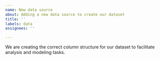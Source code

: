 ```yaml
---
name: New data source
about: Adding a new data source to create our dataset
title: ''
labels: data
assignees: ''

---
```


We are creating the correct column structure for our dataset to facilitate analysis and modeling tasks.

